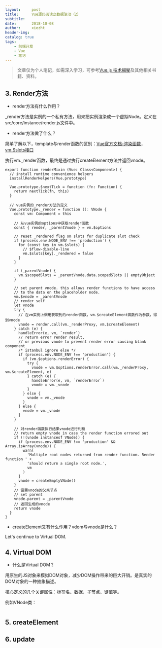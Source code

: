 ```yaml
---
layout:     post
title:      Vue源码阅读之数据驱动（2）
subtitle:   
date:       2018-10-08
author:     xiezht
header-img: 
catalog: true
tags: 
    - 前端开发
    - Vue
    - 笔记
---
```


> 文章仅为个人笔记，如需深入学习，可参考[Vue.js 技术揭秘](https://ustbhuangyi.github.io/vue-analysis/)及其他相关书籍、资料。

## 3. Render方法

* render方法有什么作用？

_render方法是实例的一个私有方法，用来把实例渲染成一个虚拟Node。定义在src/core/instance/render.js文件中。

* render方法做了什么？

简单了解以下，template与render函数的区别：[Vue官方文档-渲染函数](https://cn.vuejs.org/v2/guide/render-function.html#%E5%9F%BA%E7%A1%80)，[vm.$slots接口](https://cn.vuejs.org/v2/api/#vm-slots)

执行vm._render函数，最终是通过执行createElement方法并返回vnode。

```
export function renderMixin (Vue: Class<Component>) {
  // install runtime convenience helpers
  installRenderHelpers(Vue.prototype)

  Vue.prototype.$nextTick = function (fn: Function) {
    return nextTick(fn, this)
  }

  // vue实例的_render方法的定义
  Vue.prototype._render = function (): VNode {
    const vm: Component = this

    // 从vue实例的options中获取render函数
    const { render, _parentVnode } = vm.$options

    // reset _rendered flag on slots for duplicate slot check
    if (process.env.NODE_ENV !== 'production') {
      for (const key in vm.$slots) {
        // $flow-disable-line
        vm.$slots[key]._rendered = false
      }
    }

    if (_parentVnode) {
      vm.$scopedSlots = _parentVnode.data.scopedSlots || emptyObject
    }

    // set parent vnode. this allows render functions to have access
    // to the data on the placeholder node.
    vm.$vnode = _parentVnode
    // render self
    let vnode
    try {
      // 在vm实例上调用获取到的render函数，vm.$createElement函数作为参数，得到vnode
      vnode = render.call(vm._renderProxy, vm.$createElement)
    } catch (e) {
      handleError(e, vm, `render`)
      // return error render result,
      // or previous vnode to prevent render error causing blank component
      /* istanbul ignore else */
      if (process.env.NODE_ENV !== 'production') {
        if (vm.$options.renderError) {
          try {
            vnode = vm.$options.renderError.call(vm._renderProxy, vm.$createElement, e)
          } catch (e) {
            handleError(e, vm, `renderError`)
            vnode = vm._vnode
          }
        } else {
          vnode = vm._vnode
        }
      } else {
        vnode = vm._vnode
      }
    }
    
    // 对render函数执行结果vnode进行判断
    // return empty vnode in case the render function errored out
    if (!(vnode instanceof VNode)) {
      if (process.env.NODE_ENV !== 'production' && Array.isArray(vnode)) {
        warn(
          'Multiple root nodes returned from render function. Render function ' +
          'should return a single root node.',
          vm
        )
      }
      vnode = createEmptyVNode()
    }
    // 设置vnode的父亲节点
    // set parent
    vnode.parent = _parentVnode
    // 返回生成的vnode
    return vnode
  }
}
```

* createElement又有什么作用？vdom与vnode是什么？
  
Let's continue to Virtual DOM.


## 4. Virtual DOM

* 什么是Virtual DOM？

用原生的JS对象来模拟DOM对象，减少DOM操作带来的巨大开销。是真实的DOM对象的一种抽象描述。

核心定义的几个关键属性：标签名、数据、子节点、键值等。

例如VNode类：

```

```

## 5. createElement


## 6. update


